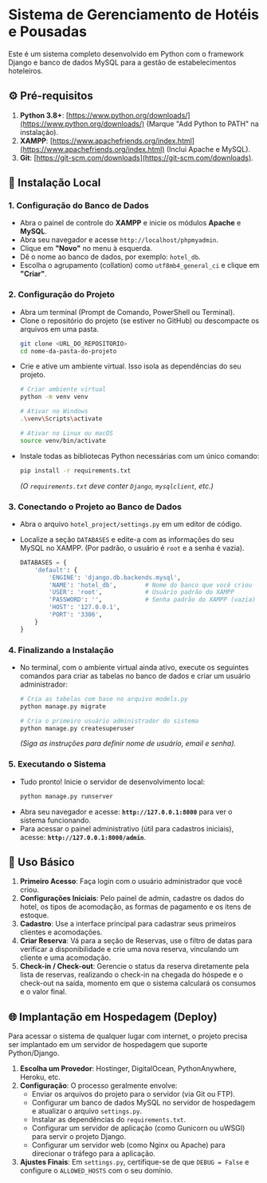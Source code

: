 # Sistema de Gerenciamento de Hotéis e Pousadas

Este é um sistema completo desenvolvido em Python com o framework Django e banco de dados MySQL para a gestão de estabelecimentos hoteleiros.

## ⚙️ Pré-requisitos

1.  **Python 3.8+**: [https://www.python.org/downloads/](https://www.python.org/downloads/) (Marque "Add Python to PATH" na instalação).
2.  **XAMPP**: [https://www.apachefriends.org/index.html](https://www.apachefriends.org/index.html) (Inclui Apache e MySQL).
3.  **Git**: [https://git-scm.com/downloads](https://git-scm.com/downloads).

## 🚀 Instalação Local

### 1. Configuração do Banco de Dados

-   Abra o painel de controle do **XAMPP** e inicie os módulos **Apache** e **MySQL**.
-   Abra seu navegador e acesse `http://localhost/phpmyadmin`.
-   Clique em **"Novo"** no menu à esquerda.
-   Dê o nome ao banco de dados, por exemplo: `hotel_db`.
-   Escolha o agrupamento (collation) como `utf8mb4_general_ci` e clique em **"Criar"**.

### 2. Configuração do Projeto

-   Abra um terminal (Prompt de Comando, PowerShell ou Terminal).
-   Clone o repositório do projeto (se estiver no GitHub) ou descompacte os arquivos em uma pasta.
    ```sh
    git clone <URL_DO_REPOSITORIO>
    cd nome-da-pasta-do-projeto
    ```
-   Crie e ative um ambiente virtual. Isso isola as dependências do seu projeto.
    ```sh
    # Criar ambiente virtual
    python -m venv venv

    # Ativar no Windows
    .\venv\Scripts\activate

    # Ativar no Linux ou macOS
    source venv/bin/activate
    ```
-   Instale todas as bibliotecas Python necessárias com um único comando:
    ```sh
    pip install -r requirements.txt
    ```
    *(O `requirements.txt` deve conter `Django`, `mysqlclient`, etc.)*

### 3. Conectando o Projeto ao Banco de Dados

-   Abra o arquivo `hotel_project/settings.py` em um editor de código.
-   Localize a seção `DATABASES` e edite-a com as informações do seu MySQL no XAMPP. (Por padrão, o usuário é `root` e a senha é vazia).

    ```python
    DATABASES = {
        'default': {
            'ENGINE': 'django.db.backends.mysql',
            'NAME': 'hotel_db',        # Nome do banco que você criou
            'USER': 'root',            # Usuário padrão do XAMPP
            'PASSWORD': '',            # Senha padrão do XAMPP (vazia)
            'HOST': '127.0.0.1',
            'PORT': '3306',
        }
    }
    ```

### 4. Finalizando a Instalação

-   No terminal, com o ambiente virtual ainda ativo, execute os seguintes comandos para criar as tabelas no banco de dados e criar um usuário administrador:
    ```sh
    # Cria as tabelas com base no arquivo models.py
    python manage.py migrate

    # Cria o primeiro usuário administrador do sistema
    python manage.py createsuperuser
    ```
    *(Siga as instruções para definir nome de usuário, email e senha).*

### 5. Executando o Sistema

-   Tudo pronto! Inicie o servidor de desenvolvimento local:
    ```sh
    python manage.py runserver
    ```
-   Abra seu navegador e acesse: **`http://127.0.0.1:8000`** para ver o sistema funcionando.
-   Para acessar o painel administrativo (útil para cadastros iniciais), acesse: **`http://127.0.0.1:8000/admin`**.

## 📝 Uso Básico

1.  **Primeiro Acesso**: Faça login com o usuário administrador que você criou.
2.  **Configurações Iniciais**: Pelo painel de admin, cadastre os dados do hotel, os tipos de acomodação, as formas de pagamento e os itens de estoque.
3.  **Cadastro**: Use a interface principal para cadastrar seus primeiros clientes e acomodações.
4.  **Criar Reserva**: Vá para a seção de Reservas, use o filtro de datas para verificar a disponibilidade e crie uma nova reserva, vinculando um cliente e uma acomodação.
5.  **Check-in / Check-out**: Gerencie o status da reserva diretamente pela lista de reservas, realizando o check-in na chegada do hóspede e o check-out na saída, momento em que o sistema calculará os consumos e o valor final.

## 🌐 Implantação em Hospedagem (Deploy)

Para acessar o sistema de qualquer lugar com internet, o projeto precisa ser implantado em um servidor de hospedagem que suporte Python/Django.

1.  **Escolha um Provedor**: Hostinger, DigitalOcean, PythonAnywhere, Heroku, etc.
2.  **Configuração**: O processo geralmente envolve:
    -   Enviar os arquivos do projeto para o servidor (via Git ou FTP).
    -   Configurar um banco de dados MySQL no servidor de hospedagem e atualizar o arquivo `settings.py`.
    -   Instalar as dependências do `requirements.txt`.
    -   Configurar um servidor de aplicação (como Gunicorn ou uWSGI) para servir o projeto Django.
    -   Configurar um servidor web (como Nginx ou Apache) para direcionar o tráfego para a aplicação.
3.  **Ajustes Finais**: Em `settings.py`, certifique-se de que `DEBUG = False` e configure o `ALLOWED_HOSTS` com o seu domínio.